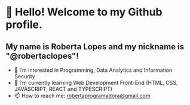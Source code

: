 # 👋 Hello! Welcome to my Github profile.
## My name is Roberta Lopes and my nickname is "@robertaclopes"!
- 👀 I’m interested in Programming, Data Analytics and Information Security
- 🌱 I’m currently learning Web Development Front-End (HTML, CSS, JAVASCRIPT, REACT and TYPESCRIPT)
- 📫 How to reach me: robertaprogramadora@gmail.com

<!---
robertaclopes/robertaclopes is a ✨ special ✨ repository because its `README.md` (this file) appears on your GitHub profile.
You can click the Preview link to take a look at your changes.
--->
